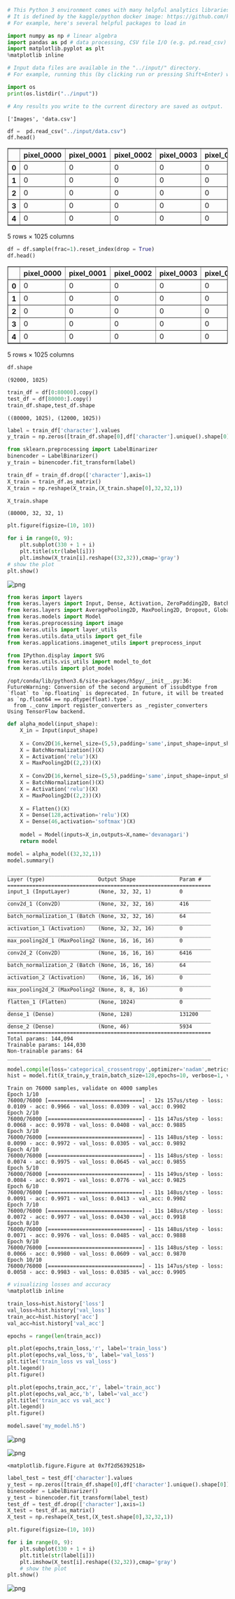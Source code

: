 

```python
# This Python 3 environment comes with many helpful analytics libraries installed
# It is defined by the kaggle/python docker image: https://github.com/kaggle/docker-python
# For example, here's several helpful packages to load in 

import numpy as np # linear algebra
import pandas as pd # data processing, CSV file I/O (e.g. pd.read_csv)
import matplotlib.pyplot as plt
%matplotlib inline

# Input data files are available in the "../input/" directory.
# For example, running this (by clicking run or pressing Shift+Enter) will list the files in the input directory

import os
print(os.listdir("../input"))

# Any results you write to the current directory are saved as output.
```

    ['Images', 'data.csv']
    


```python
df =  pd.read_csv("../input/data.csv")
df.head()
```




<div>
<style scoped>
    .dataframe tbody tr th:only-of-type {
        vertical-align: middle;
    }

    .dataframe tbody tr th {
        vertical-align: top;
    }

    .dataframe thead th {
        text-align: right;
    }
</style>
<table border="1" class="dataframe">
  <thead>
    <tr style="text-align: right;">
      <th></th>
      <th>pixel_0000</th>
      <th>pixel_0001</th>
      <th>pixel_0002</th>
      <th>pixel_0003</th>
      <th>pixel_0004</th>
      <th>pixel_0005</th>
      <th>pixel_0006</th>
      <th>pixel_0007</th>
      <th>pixel_0008</th>
      <th>pixel_0009</th>
      <th>...</th>
      <th>pixel_1015</th>
      <th>pixel_1016</th>
      <th>pixel_1017</th>
      <th>pixel_1018</th>
      <th>pixel_1019</th>
      <th>pixel_1020</th>
      <th>pixel_1021</th>
      <th>pixel_1022</th>
      <th>pixel_1023</th>
      <th>character</th>
    </tr>
  </thead>
  <tbody>
    <tr>
      <th>0</th>
      <td>0</td>
      <td>0</td>
      <td>0</td>
      <td>0</td>
      <td>0</td>
      <td>0</td>
      <td>0</td>
      <td>0</td>
      <td>0</td>
      <td>0</td>
      <td>...</td>
      <td>0</td>
      <td>0</td>
      <td>0</td>
      <td>0</td>
      <td>0</td>
      <td>0</td>
      <td>0</td>
      <td>0</td>
      <td>0</td>
      <td>character_01_ka</td>
    </tr>
    <tr>
      <th>1</th>
      <td>0</td>
      <td>0</td>
      <td>0</td>
      <td>0</td>
      <td>0</td>
      <td>0</td>
      <td>0</td>
      <td>0</td>
      <td>0</td>
      <td>0</td>
      <td>...</td>
      <td>0</td>
      <td>0</td>
      <td>0</td>
      <td>0</td>
      <td>0</td>
      <td>0</td>
      <td>0</td>
      <td>0</td>
      <td>0</td>
      <td>character_01_ka</td>
    </tr>
    <tr>
      <th>2</th>
      <td>0</td>
      <td>0</td>
      <td>0</td>
      <td>0</td>
      <td>0</td>
      <td>0</td>
      <td>0</td>
      <td>0</td>
      <td>0</td>
      <td>0</td>
      <td>...</td>
      <td>0</td>
      <td>0</td>
      <td>0</td>
      <td>0</td>
      <td>0</td>
      <td>0</td>
      <td>0</td>
      <td>0</td>
      <td>0</td>
      <td>character_01_ka</td>
    </tr>
    <tr>
      <th>3</th>
      <td>0</td>
      <td>0</td>
      <td>0</td>
      <td>0</td>
      <td>0</td>
      <td>0</td>
      <td>0</td>
      <td>0</td>
      <td>0</td>
      <td>0</td>
      <td>...</td>
      <td>0</td>
      <td>0</td>
      <td>0</td>
      <td>0</td>
      <td>0</td>
      <td>0</td>
      <td>0</td>
      <td>0</td>
      <td>0</td>
      <td>character_01_ka</td>
    </tr>
    <tr>
      <th>4</th>
      <td>0</td>
      <td>0</td>
      <td>0</td>
      <td>0</td>
      <td>0</td>
      <td>0</td>
      <td>0</td>
      <td>0</td>
      <td>0</td>
      <td>0</td>
      <td>...</td>
      <td>0</td>
      <td>0</td>
      <td>0</td>
      <td>0</td>
      <td>0</td>
      <td>0</td>
      <td>0</td>
      <td>0</td>
      <td>0</td>
      <td>character_01_ka</td>
    </tr>
  </tbody>
</table>
<p>5 rows × 1025 columns</p>
</div>




```python
df = df.sample(frac=1).reset_index(drop = True)
df.head()
```




<div>
<style scoped>
    .dataframe tbody tr th:only-of-type {
        vertical-align: middle;
    }

    .dataframe tbody tr th {
        vertical-align: top;
    }

    .dataframe thead th {
        text-align: right;
    }
</style>
<table border="1" class="dataframe">
  <thead>
    <tr style="text-align: right;">
      <th></th>
      <th>pixel_0000</th>
      <th>pixel_0001</th>
      <th>pixel_0002</th>
      <th>pixel_0003</th>
      <th>pixel_0004</th>
      <th>pixel_0005</th>
      <th>pixel_0006</th>
      <th>pixel_0007</th>
      <th>pixel_0008</th>
      <th>pixel_0009</th>
      <th>...</th>
      <th>pixel_1015</th>
      <th>pixel_1016</th>
      <th>pixel_1017</th>
      <th>pixel_1018</th>
      <th>pixel_1019</th>
      <th>pixel_1020</th>
      <th>pixel_1021</th>
      <th>pixel_1022</th>
      <th>pixel_1023</th>
      <th>character</th>
    </tr>
  </thead>
  <tbody>
    <tr>
      <th>0</th>
      <td>0</td>
      <td>0</td>
      <td>0</td>
      <td>0</td>
      <td>0</td>
      <td>0</td>
      <td>0</td>
      <td>0</td>
      <td>0</td>
      <td>0</td>
      <td>...</td>
      <td>0</td>
      <td>0</td>
      <td>0</td>
      <td>0</td>
      <td>0</td>
      <td>0</td>
      <td>0</td>
      <td>0</td>
      <td>0</td>
      <td>character_23_ba</td>
    </tr>
    <tr>
      <th>1</th>
      <td>0</td>
      <td>0</td>
      <td>0</td>
      <td>0</td>
      <td>0</td>
      <td>0</td>
      <td>0</td>
      <td>0</td>
      <td>0</td>
      <td>0</td>
      <td>...</td>
      <td>0</td>
      <td>0</td>
      <td>0</td>
      <td>0</td>
      <td>0</td>
      <td>0</td>
      <td>0</td>
      <td>0</td>
      <td>0</td>
      <td>character_28_la</td>
    </tr>
    <tr>
      <th>2</th>
      <td>0</td>
      <td>0</td>
      <td>0</td>
      <td>0</td>
      <td>0</td>
      <td>0</td>
      <td>0</td>
      <td>0</td>
      <td>0</td>
      <td>0</td>
      <td>...</td>
      <td>0</td>
      <td>0</td>
      <td>0</td>
      <td>0</td>
      <td>0</td>
      <td>0</td>
      <td>0</td>
      <td>0</td>
      <td>0</td>
      <td>character_13_daa</td>
    </tr>
    <tr>
      <th>3</th>
      <td>0</td>
      <td>0</td>
      <td>0</td>
      <td>0</td>
      <td>0</td>
      <td>0</td>
      <td>0</td>
      <td>0</td>
      <td>0</td>
      <td>0</td>
      <td>...</td>
      <td>0</td>
      <td>0</td>
      <td>0</td>
      <td>0</td>
      <td>0</td>
      <td>0</td>
      <td>0</td>
      <td>0</td>
      <td>0</td>
      <td>digit_7</td>
    </tr>
    <tr>
      <th>4</th>
      <td>0</td>
      <td>0</td>
      <td>0</td>
      <td>0</td>
      <td>0</td>
      <td>0</td>
      <td>0</td>
      <td>0</td>
      <td>0</td>
      <td>0</td>
      <td>...</td>
      <td>0</td>
      <td>0</td>
      <td>0</td>
      <td>0</td>
      <td>0</td>
      <td>0</td>
      <td>0</td>
      <td>0</td>
      <td>0</td>
      <td>digit_7</td>
    </tr>
  </tbody>
</table>
<p>5 rows × 1025 columns</p>
</div>




```python
df.shape
```




    (92000, 1025)




```python
train_df = df[0:80000].copy()
test_df = df[80000:].copy()
train_df.shape,test_df.shape
```




    ((80000, 1025), (12000, 1025))




```python
label = train_df['character'].values
y_train = np.zeros([train_df.shape[0],df['character'].unique().shape[0]])
```


```python
from sklearn.preprocessing import LabelBinarizer
binencoder = LabelBinarizer()
y_train = binencoder.fit_transform(label)
```


```python
train_df = train_df.drop(['character'],axis=1)
X_train = train_df.as_matrix()
X_train = np.reshape(X_train,(X_train.shape[0],32,32,1))
```


```python
X_train.shape
```




    (80000, 32, 32, 1)




```python
plt.figure(figsize=(10, 10))

for i in range(0, 9):
    plt.subplot(330 + 1 + i)
    plt.title(str(label[i]))
    plt.imshow(X_train[i].reshape((32,32)),cmap='gray')
# show the plot
plt.show()
```


![png](output_9_0.png)



```python
from keras import layers
from keras.layers import Input, Dense, Activation, ZeroPadding2D, BatchNormalization, Flatten, Conv2D
from keras.layers import AveragePooling2D, MaxPooling2D, Dropout, GlobalMaxPooling2D, GlobalAveragePooling2D
from keras.models import Model
from keras.preprocessing import image
from keras.utils import layer_utils
from keras.utils.data_utils import get_file
from keras.applications.imagenet_utils import preprocess_input

from IPython.display import SVG
from keras.utils.vis_utils import model_to_dot
from keras.utils import plot_model
```

    /opt/conda/lib/python3.6/site-packages/h5py/__init__.py:36: FutureWarning: Conversion of the second argument of issubdtype from `float` to `np.floating` is deprecated. In future, it will be treated as `np.float64 == np.dtype(float).type`.
      from ._conv import register_converters as _register_converters
    Using TensorFlow backend.
    


```python
def alpha_model(input_shape):
    X_in = Input(input_shape)
    
    X = Conv2D(16,kernel_size=(5,5),padding='same',input_shape=input_shape)(X_in)
    X = BatchNormalization()(X)
    X = Activation('relu')(X)
    X = MaxPooling2D((2,2))(X)
    
    X = Conv2D(16,kernel_size=(5,5),padding='same',input_shape=input_shape)(X)
    X = BatchNormalization()(X)
    X = Activation('relu')(X)
    X = MaxPooling2D((2,2))(X)
    
    X = Flatten()(X)
    X = Dense(128,activation='relu')(X)
    X = Dense(46,activation='softmax')(X)
    
    model = Model(inputs=X_in,outputs=X,name='devanagari')
    return model
```


```python
model = alpha_model((32,32,1))
model.summary()
```

    _________________________________________________________________
    Layer (type)                 Output Shape              Param #   
    =================================================================
    input_1 (InputLayer)         (None, 32, 32, 1)         0         
    _________________________________________________________________
    conv2d_1 (Conv2D)            (None, 32, 32, 16)        416       
    _________________________________________________________________
    batch_normalization_1 (Batch (None, 32, 32, 16)        64        
    _________________________________________________________________
    activation_1 (Activation)    (None, 32, 32, 16)        0         
    _________________________________________________________________
    max_pooling2d_1 (MaxPooling2 (None, 16, 16, 16)        0         
    _________________________________________________________________
    conv2d_2 (Conv2D)            (None, 16, 16, 16)        6416      
    _________________________________________________________________
    batch_normalization_2 (Batch (None, 16, 16, 16)        64        
    _________________________________________________________________
    activation_2 (Activation)    (None, 16, 16, 16)        0         
    _________________________________________________________________
    max_pooling2d_2 (MaxPooling2 (None, 8, 8, 16)          0         
    _________________________________________________________________
    flatten_1 (Flatten)          (None, 1024)              0         
    _________________________________________________________________
    dense_1 (Dense)              (None, 128)               131200    
    _________________________________________________________________
    dense_2 (Dense)              (None, 46)                5934      
    =================================================================
    Total params: 144,094
    Trainable params: 144,030
    Non-trainable params: 64
    _________________________________________________________________
    


```python
model.compile(loss='categorical_crossentropy',optimizer='nadam',metrics=['accuracy'])
hist = model.fit(X_train,y_train,batch_size=128,epochs=10, verbose=1, validation_split= 0.05)
```

    Train on 76000 samples, validate on 4000 samples
    Epoch 1/10
    76000/76000 [==============================] - 12s 157us/step - loss: 0.0109 - acc: 0.9966 - val_loss: 0.0309 - val_acc: 0.9902
    Epoch 2/10
    76000/76000 [==============================] - 11s 147us/step - loss: 0.0068 - acc: 0.9978 - val_loss: 0.0408 - val_acc: 0.9885
    Epoch 3/10
    76000/76000 [==============================] - 11s 148us/step - loss: 0.0090 - acc: 0.9972 - val_loss: 0.0305 - val_acc: 0.9892
    Epoch 4/10
    76000/76000 [==============================] - 11s 148us/step - loss: 0.0074 - acc: 0.9975 - val_loss: 0.0645 - val_acc: 0.9855
    Epoch 5/10
    76000/76000 [==============================] - 11s 149us/step - loss: 0.0084 - acc: 0.9971 - val_loss: 0.0776 - val_acc: 0.9825
    Epoch 6/10
    76000/76000 [==============================] - 11s 148us/step - loss: 0.0091 - acc: 0.9971 - val_loss: 0.0413 - val_acc: 0.9902
    Epoch 7/10
    76000/76000 [==============================] - 11s 148us/step - loss: 0.0072 - acc: 0.9977 - val_loss: 0.0430 - val_acc: 0.9918
    Epoch 8/10
    76000/76000 [==============================] - 11s 148us/step - loss: 0.0071 - acc: 0.9976 - val_loss: 0.0485 - val_acc: 0.9888
    Epoch 9/10
    76000/76000 [==============================] - 11s 148us/step - loss: 0.0066 - acc: 0.9980 - val_loss: 0.0609 - val_acc: 0.9870
    Epoch 10/10
    76000/76000 [==============================] - 11s 147us/step - loss: 0.0058 - acc: 0.9983 - val_loss: 0.0385 - val_acc: 0.9905
    


```python
# visualizing losses and accuracy
%matplotlib inline

train_loss=hist.history['loss']
val_loss=hist.history['val_loss']
train_acc=hist.history['acc']
val_acc=hist.history['val_acc']

epochs = range(len(train_acc))

plt.plot(epochs,train_loss,'r', label='train_loss')
plt.plot(epochs,val_loss,'b', label='val_loss')
plt.title('train_loss vs val_loss')
plt.legend()
plt.figure()

plt.plot(epochs,train_acc,'r', label='train_acc')
plt.plot(epochs,val_acc,'b', label='val_acc')
plt.title('train_acc vs val_acc')
plt.legend()
plt.figure()

model.save('my_model.h5')
```


![png](output_14_0.png)



![png](output_14_1.png)



    <matplotlib.figure.Figure at 0x7f2d56392518>



```python
label_test = test_df['character'].values
y_test = np.zeros([train_df.shape[0],df['character'].unique().shape[0]])
binencoder = LabelBinarizer()
y_test = binencoder.fit_transform(label_test)
test_df = test_df.drop(['character'],axis=1)
X_test = test_df.as_matrix()
X_test = np.reshape(X_test,(X_test.shape[0],32,32,1))
```


```python
plt.figure(figsize=(10, 10))

for i in range(0, 9):
    plt.subplot(330 + 1 + i)
    plt.title(str(label[i]))
    plt.imshow(X_test[i].reshape((32,32)),cmap='gray')
    # show the plot
plt.show()
```


![png](output_16_0.png)

